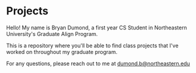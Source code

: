 # Projects

Hello! My name is Bryan Dumond, a first year CS Student in Northeastern University's Graduate Align Program. 

This is a repository where you'll be able to find class projects that I've worked on throughout my graduate program.

For any questions, please reach out to me at dumond.b@northeastern.edu
